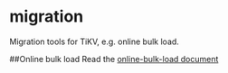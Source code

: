 # migration
Migration tools for TiKV, e.g. online bulk load.

##Online bulk load
Read the [online-bulk-load document](./online-bulk-load/README.md)